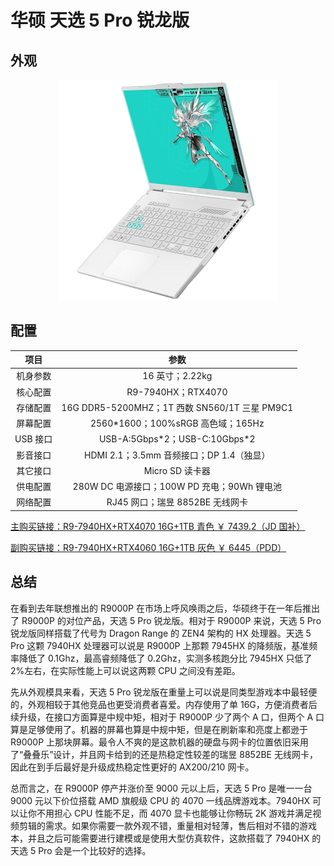 # 华硕 天选 5 Pro 锐龙版

## 外观

<div style="margin: 0 auto; text-align: center; width: 70%"><img src="./assets/天选5pro.png" /></div>

## 配置

|   项目   |                    参数                     |
| :------: | :-----------------------------------------: |
| 机身参数 |               16 英寸；2.22kg               |
| 核心配置 |             R9-7940HX；RTX4070              |
| 存储配置 | 16G DDR5-5200MHZ；1T 西数 SN560/1T 三星 PM9C1|
| 屏幕配置 |     2560\*1600；100%sRGB 高色域；165Hz      |
| USB 接口 |       USB-A:5Gbps\*2；USB-C:10Gbps\*2       |
| 影音接口 |  HDMI 2.1；3.5mm 音频接口；DP 1.4（独显）   |
| 其它接口 |               Micro SD 读卡器               |
| 供电配置 | 280W DC 电源接口；100W PD 充电；90Wh 锂电池 |
| 网络配置 |       RJ45 网口；瑞昱 8852BE 无线网卡       |

[主购买链接：R9-7940HX+RTX4070 16G+1TB 青色 ￥ 7439.2（JD 国补）](https://3.cn/2b2gF-Tv)

[副购买链接：R9-7940HX+RTX4060 16G+1TB 灰色 ￥ 6445（PDD）](https://mobile.yangkeduo.com/goods2.html?ps=9mviX2Yqrp)

## 总结

在看到去年联想推出的 R9000P 在市场上呼风唤雨之后，华硕终于在一年后推出了 R9000P 的对位产品，天选 5 Pro 锐龙版。相对于 R9000P 来说，天选 5 Pro 锐龙版同样搭载了代号为 Dragon Range 的 ZEN4 架构的 HX 处理器。天选 5 Pro 这颗 7940HX 处理器可以说是 R9000P 上那颗 7945HX 的降频版，基准频率降低了 0.1Ghz，最高睿频降低了 0.2Ghz，实测多核跑分比 7945HX 只低了 2%左右，在实际性能上可以说这两颗 CPU 之间没有差距。

先从外观模具来看，天选 5 Pro 锐龙版在重量上可以说是同类型游戏本中最轻便的，外观相较于其他竞品也更受消费者喜爱。内存使用了单 16G，方便消费者后续升级，在接口方面算是中规中矩，相对于 R9000P 少了两个 A 口，但两个 A 口算是足够使用了。机器的屏幕也算是中规中矩，但是在刷新率和亮度上都逊于 R9000P 上那块屏幕。最令人不爽的是这款机器的硬盘与网卡的位置依旧采用了“叠叠乐”设计，并且网卡给到的还是热稳定性较差的瑞昱 8852BE 无线网卡，因此在到手后最好是升级成热稳定性更好的 AX200/210 网卡。

总而言之，在 R9000P 停产并涨价至 9000 元以上后，天选 5 Pro 是唯一一台 9000 元以下价位搭载 AMD 旗舰级 CPU 的 4070 一线品牌游戏本。7940HX 可以让你不用担心 CPU 性能不足，而 4070 显卡也能够让你畅玩 2K 游戏并满足视频剪辑的需求。如果你需要一款外观不错，重量相对轻薄，售后相对不错的游戏本，并且之后可能需要进行建模或是使用大型仿真软件，这款搭载了 7940HX 的天选 5 Pro 会是一个比较好的选择。
